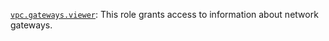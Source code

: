 [`vpc.gateways.viewer`](../../../../iam/concepts/access-control/roles.md#vpc-gateways-viewer): This role grants access to information about network gateways.